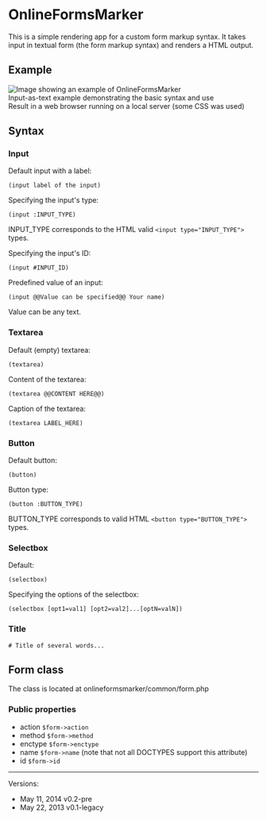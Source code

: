 OnlineFormsMarker
=================

This is a simple rendering app for a custom form markup syntax. It takes input in textual form (the form markup syntax) and renders a HTML output.

Example
-------------

![Image showing an example of OnlineFormsMarker](http://libal.eu/imghost/OFM_Syntax-0.2.0.png "Example of OnlineFormsMarker")
<br>Input-as-text example demonstrating the basic syntax and use
<br>Result in a web browser running on a local server (some CSS was used)

Syntax
------

### Input

Default input with a label:
```
(input label of the input)
```

Specifying the input's type:

```
(input :INPUT_TYPE)
```

INPUT_TYPE corresponds to the HTML valid `<input type="INPUT_TYPE">` types.

Specifying the input's ID:

```
(input #INPUT_ID)
```

Predefined value of an input:

```
(input @@Value can be specified@@ Your name)
```

Value can be any text.

### Textarea

Default (empty) textarea:
```
(textarea)
```

Content of the textarea:
```
(textarea @@CONTENT HERE@@)
```

Caption of the textarea:

```
(textarea LABEL_HERE)
```

### Button

Default button:
```
(button)
```

Button type:

```
(button :BUTTON_TYPE)
```

BUTTON_TYPE corresponds to valid HTML `<button type="BUTTON_TYPE">` types.

### Selectbox

Default:
```
(selectbox)
```

Specifying the options of the selectbox:

```
(selectbox [opt1=val1] [opt2=val2]...[optN=valN])
```

### Title

```
# Title of several words...
```

Form class
----------

The class is located at onlineformsmarker/common/form.php

### Public properties

* action `$form->action`
* method `$form->method`
* enctype `$form->enctype`
* name `$form->name` (note that not all DOCTYPES support this attribute)
* id `$form->id`

------------------
Versions:
- May 11, 2014 v0.2-pre
- May 22, 2013 v0.1-legacy
